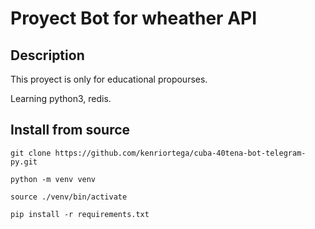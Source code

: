 # Proyect Bot for wheather API

## Description

This proyect is only for educational propourses.

Learning python3, redis.

## Install from source

`git clone https://github.com/kenriortega/cuba-40tena-bot-telegram-py.git`

`python -m venv venv`

`source ./venv/bin/activate`

`pip install -r requirements.txt`

